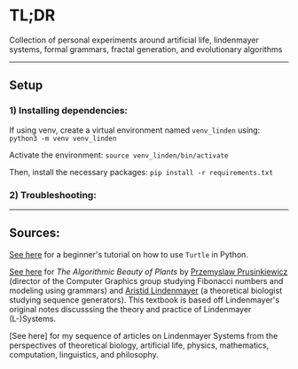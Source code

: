 # TL;DR
Collection of personal experiments around artificial life, lindenmayer systems, formal grammars, fractal generation, and evolutionary algorithms

---

## Setup

### 1) Installing dependencies:

If using venv, create a virtual environment named `venv_linden` using:
`python3 -m venv venv_linden`

Activate the environment: 
`source venv_linden/bin/activate`

Then, install the necessary packages: 
`pip install -r requirements.txt`

### 2) Troubleshooting:

---

## Sources:

[See here](https://realpython.com/beginners-guide-python-turtle/) for a beginner's tutorial on how to use `Turtle` in Python.

[See here](http://algorithmicbotany.org/papers/abop/abop.pdf) for *The Algorithmic Beauty of Plants* by [Przemyslaw Prusinkiewicz](https://en.wikipedia.org/wiki/Przemys%C5%82aw_Prusinkiewicz) (director of the Computer Graphics group studying Fibonacci numbers and modeling using grammars) and [Aristid Lindenmayer](https://en.wikipedia.org/wiki/Aristid_Lindenmayer) (a theoretical biologist studying sequence generators). This textbook is based off Lindenmayer's original notes discusssing the theory and practice of Lindenmayer (L-)Systems.

[See here] for my sequence of articles on Lindenmayer Systems from the perspectives of theoretical biology, artificial life, physics, mathematics, computation, linguistics, and philosophy.
